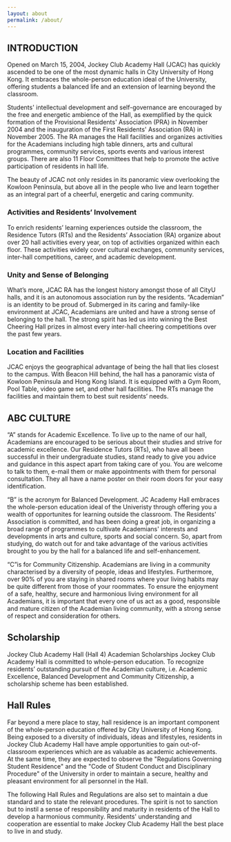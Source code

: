 ```yaml
---
layout: about
permalink: /about/
---
```


## INTRODUCTION

Opened on March 15, 2004, Jockey Club Academy Hall (JCAC) has quickly ascended to be one of the most dynamic halls in City University of Hong Kong. It embraces the whole-person education ideal of the University, offering students a balanced life and an extension of learning beyond the classroom.

Students' intellectual development and self-governance are encouraged by the free and energetic ambience of the Hall, as exemplified by the quick formation of the Provisional Residents' Association (PRA) in November 2004 and the inauguration of the First Residents' Association (RA) in November 2005. The RA manages the Hall facilities and organizes activities for the Academians including high table dinners, arts and cultural programmes, community services, sports events and various interest groups. There are also 11 Floor Committees that help to promote the active participation of residents in hall life.

The beauty of JCAC not only resides in its panoramic view overlooking the Kowloon Peninsula, but above all in the people who live and learn together as an integral part of a cheerful, energetic and caring community.

### Activities and Residents’ Involvement

To enrich residents’ learning experiences outside the classroom, the Residence Tutors (RTs) and the Residents’ Association (RA) organize about over 20 hall activities every year, on top of activities organized within each floor. These activities widely cover cultural exchanges, community services, inter-hall competitions, career, and academic development.

### Unity and Sense of Belonging

What’s more, JCAC RA has the longest history amongst those of all CityU halls, and it is an autonomous association run by the residents. “Academian” is an identity to be proud of. Submerged in its caring and family-like environment at JCAC, Academians are united and have a strong sense of belonging to the hall. The strong spirit has led us into winning the Best Cheering Hall prizes in almost every inter-hall cheering competitions over the past few years.

### Location and Facilities

JCAC enjoys the geographical advantage of being the hall that lies closest to the campus. With Beacon Hill behind, the hall has a panoramic vista of Kowloon Peninsula and Hong Kong Island. It is equipped with a Gym Room, Pool Table, video game set, and other hall facilities. The RTs manage the facilities and maintain them to best suit residents’ needs.



## ABC CULTURE

“A” stands for Academic Excellence. To live up to the name of our hall, Academians are encouraged to be serious about their studies and strive for academic excellence. Our Residence Tutors (RTs), who have all been successful in their undergraduate studies, stand ready to give you advice and guidance in this aspect apart from taking care of you. You are welcome to talk to them, e-mail them or make appointments with them for personal consultation. They all have a name poster on their room doors for your easy identification.

“B” is the acronym for Balanced Development. JC Academy Hall embraces the whole-person education ideal of the Univeristy through offering you a wealth of opportunites for learning outside the classroom. The Residents' Association is committed, and has been doing a great job, in organizing a broad range of programmes to cultivate Academians' interests and developments in arts and culture, sports and social concern. So, apart from studying, do watch out for and take advantage of the various activities brought to you by the hall for a balanced life and self-enhancement.

“C”is for Community Citizenship. Academians are living in a community characterised by a diversity of people, ideas and lifestyles. Furthermore, over 90% of you are staying in shared rooms where your living habits may be quite different from those of your roommates. To ensure the enjoyment of a safe, healthy, secure and harmonious living environment for all Academians, it is important that every one of us act as a good, responsible and mature citizen of the Academian living community, with a strong sense of respect and consideration for others.

## Scholarship

Jockey Club Academy Hall (Hall 4) Academian Scholarships Jockey Club Academy Hall is committed to whole-person education. To recognize residents’ outstanding pursuit of the Academian culture, i.e. Academic Excellence, Balanced Development and Community Citizenship, a scholarship scheme has been established.

## Hall Rules

Far beyond a mere place to stay, hall residence is an important component of the whole-person education offered by City University of Hong Kong. Being exposed to a diversity of individuals, ideas and lifestyles, residents in Jockey Club Academy Hall have ample opportunities to gain out-of-classroom experiences which are as valuable as academic achievements. At the same time, they are expected to observe the "Regulations Governing Student Residence" and the "Code of Student Conduct and Disciplinary Procedure" of the University in order to maintain a secure, healthy and pleasant environment for all personnel in the Hall.

The following Hall Rules and Regulations are also set to maintain a due standard and to state the relevant procedures. The spirit is not to sanction but to instil a sense of responsibility and maturity in residents of the Hall to develop a harmonious community. Residents' understanding and cooperation are essential to make Jockey Club Academy Hall the best place to live in and study.
